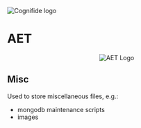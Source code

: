 ![Cognifide logo](http://cognifide.github.io/images/cognifide-logo.png)

# AET
<p align="center">
  <img src="https://raw.githubusercontent.com/Cognifide/aet/master/misc/img/aet-logo-black.png?raw=true" alt="AET Logo"/>
</p>

## Misc
Used to store miscellaneous files, e.g.:

- mongodb maintenance scripts
- images

